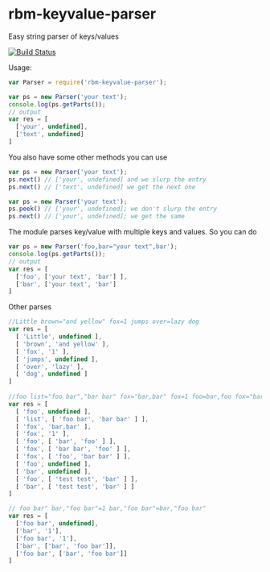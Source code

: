 # rbm-keyvalue-parser

Easy string parser of keys/values

[![Build Status](https://travis-ci.org/flogvit/rbm-keyvalue-parser.png)](https://travis-ci.org/flogvit/rbm-keyvalue-parser)

Usage:

```javascript
var Parser = require('rbm-keyvalue-parser');

var ps = new Parser('your text');
console.log(ps.getParts());
// output
var res = [ 
  ['your', undefined], 
  ['text', undefined] 
]

```

You also have some other methods you can use

```javascript
var ps = new Parser('your text');
ps.next() // ['your', undefined] and we slurp the entry
ps.next() // ['text', undefined] we get the next one

var ps = new Parser('your text');
ps.peek() // ['your', undefined]; we don't slurp the entry
ps.next() // ['your', undefined]; we get the same
```

The module parses key/value with multiple keys and values.
So you can do

```javascript
var ps = new Parser('foo,bar="your text",bar');
console.log(ps.getParts());
// output
var res = [ 
  ['foo', ['your text', 'bar'] ], 
  ['bar', ['your text', 'bar'] 
]

```

Other parses

```javascript
//Little brown="and yellow" fox=1 jumps over=lazy dog
var res = [ 
  [ 'Little', undefined ],
  [ 'brown', 'and yellow' ],
  [ 'fox', '1' ],
  [ 'jumps', undefined ],
  [ 'over', 'lazy' ],
  [ 'dog', undefined ] 
]
  
//foo list="foo bar","bar bar" fox="bar,bar" fox=1 foo=bar,foo fox="bar bar",foo fox=foo,"bar bar" foo,bar foo,bar="test test",bar
var res = [ 
  [ 'foo', undefined ],
  [ 'list', [ 'foo bar', 'bar bar' ] ],
  [ 'fox', 'bar,bar' ],
  [ 'fox', '1' ],
  [ 'foo', [ 'bar', 'foo' ] ],
  [ 'fox', [ 'bar bar', 'foo' ] ],
  [ 'fox', [ 'foo', 'bar bar' ] ],
  [ 'foo', undefined ],
  [ 'bar', undefined ],
  [ 'foo', [ 'test test', 'bar' ] ],
  [ 'bar', [ 'test test', 'bar' ] ] 
]

// foo bar" bar,"foo bar"=1 bar,"foo bar"=bar,"foo bar"
var res = [
  ['foo bar', undefined],
  ['bar', '1'],
  ['foo bar', '1'],
  ['bar', ['bar', 'foo bar']],
  ['foo bar', ['bar', 'foo bar']]
]
```
